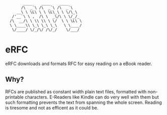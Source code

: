             ____    ____    ____      
           /\  _`\ /\  _`\ /\  _`\    
         __\ \ \L\ \ \ \L\_\ \ \/\_\  
       /'__`\ \ ,  /\ \  _\/\ \ \/_/_ 
      /\  __/\ \ \\ \\ \ \/  \ \ \L\ \
      \ \____\\ \_\ \_\ \_\   \ \____/
       \/____/ \/_/\/ /\/_/    \/___/ 
                                
                                
eRFC
====

eRFC downloads and formats RFC for easy reading on a eBook reader.

Why?
---------------

RFCs are published as constant width plain text files, formatted with non-printable characters. E-Readers like Kindle can do very well with them but such formatting prevents the text from spanning the whole screen. Reading is tiresome and not as efficent as it could be.
